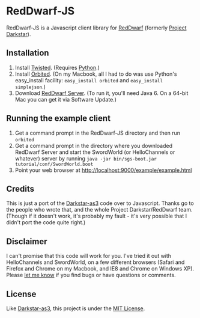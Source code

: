 # RedDwarf-JS

RedDwarf-JS is a Javascript client library for [RedDwarf](http://reddwarf.sourceforge.net/) (formerly [Project Darkstar](http://projectdarkstar.com/)).


## Installation

1. Install [Twisted](http://twistedmatrix.com/trac/wiki/Downloads). (Requires [Python](http://python.org/).)
2. Install [Orbited](http://orbited.org/wiki/Installation). (On my Macbook, all I had to do was use Python's easy_install facility: `easy_install orbited` and `easy_install simplejson`.)
3. Download [RedDwarf Server](http://reddwarf.sourceforge.net/). (To run it, you'll need Java 6. On a 64-bit Mac you can get it via Software Update.)


## Running the example client

1. Get a command prompt in the RedDwarf-JS directory and then run `orbited`
2. Get a command prompt in the directory where you downloaded RedDwarf Server and start the SwordWorld (or HelloChannels or whatever) server by running `java -jar bin/sgs-boot.jar tutorial/conf/SwordWorld.boot`
3. Point your web browser at [http://localhost:9000/example/example.html](http://localhost:9000/example/example.html)


## Credits

This is just a port of the [Darkstar-as3](http://code.google.com/p/darkstar-as3/) code over to Javascript. Thanks go to the people who wrote that, and the whole Project Darkstar/RedDwarf team. (Though if it doesn't work, it's probably my fault - it's very possible that I didn't port the code quite right.)


## Disclaimer

I can't promise that this code will work for you. I've tried it out with HelloChannels and SwordWorld, on a few different browsers (Safari and Firefox and Chrome on my Macbook, and IE8 and Chrome on Windows XP). Please [let me know](mailto:adam.spitz@gmail.com) if you find bugs or have questions or comments.


## License

Like [Darkstar-as3](http://code.google.com/p/darkstar-as3/), this project is under the [MIT License](http://www.opensource.org/licenses/mit-license.php).
